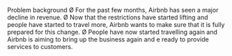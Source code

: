Problem background
Ø For the past few months, Airbnb has seen a major
decline in revenue.
Ø Now that the restrictions have started lifting and
people have started to travel more, Airbnb wants to
make sure that it is fully prepared for this change.
Ø People have now started travelling again and Airbnb
is aiming to bring up the business again and e ready
to provide services to customers.

